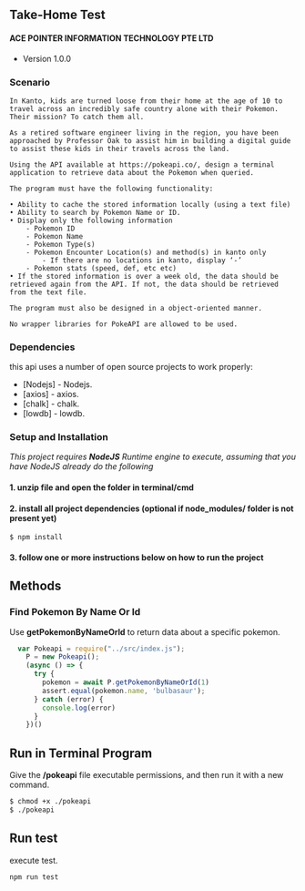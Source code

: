 ## Take-Home Test ##
#### ACE POINTER INFORMATION TECHNOLOGY PTE LTD ####
* Version 1.0.0

### Scenario ###
```
In Kanto, kids are turned loose from their home at the age of 10 to travel across an incredibly safe country alone with their Pokemon. Their mission? To catch them all.

As a retired software engineer living in the region, you have been approached by Professor Oak to assist him in building a digital guide to assist these kids in their travels across the land.

Using the API available at https://pokeapi.co/, design a terminal application to retrieve data about the Pokemon when queried.

The program must have the following functionality:

• Ability to cache the stored information locally (using a text file)
• Ability to search by Pokemon Name or ID.
• Display only the following information
    - Pokemon ID
    - Pokemon Name
    - Pokemon Type(s)
    - Pokemon Encounter Location(s) and method(s) in kanto only
        - If there are no locations in kanto, display ‘-’
    - Pokemon stats (speed, def, etc etc)
• If the stored information is over a week old, the data should be retrieved again from the API. If not, the data should be retrieved from the text file.

The program must also be designed in a object-oriented manner.

No wrapper libraries for PokeAPI are allowed to be used.
```

### Dependencies ###
this api uses a number of open source projects to work properly:

* [Nodejs] - Nodejs.
* [axios] - axios.
* [chalk] - chalk.
* [lowdb] - lowdb.

### Setup and Installation ###
*This project requires **NodeJS** Runtime engine to execute, assuming that you have NodeJS already do the following*
#### 1. unzip file and open the folder in terminal/cmd ####
#### 2. install all project dependencies (optional if node_modules/ folder is not present yet) ####
```
$ npm install
```
#### 3. follow one or more instructions below on how to run the project

## Methods ##
### Find Pokemon By Name Or Id ###

Use **getPokemonByNameOrId** to return data about a specific pokemon.
```js
  var Pokeapi = require("../src/index.js");
    P = new Pokeapi();
    (async () => {
      try {
        pokemon = await P.getPokemonByNameOrId(1)
        assert.equal(pokemon.name, 'bulbasaur');
      } catch (error) {
        console.log(error)
      }
    })()
```

## Run in Terminal Program

Give the **/pokeapi** file executable permissions, and then run it with a new command.
```bash
$ chmod +x ./pokeapi
$ ./pokeapi
```

## Run test

execute test.
```bash
npm run test
```
